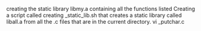 creating the static library libmy.a containing all the functions listed
Creating a script called creating _static_lib.sh that creates a static library called liball.a from all the .c files that are in the current directory.
vi  _putchar.c
